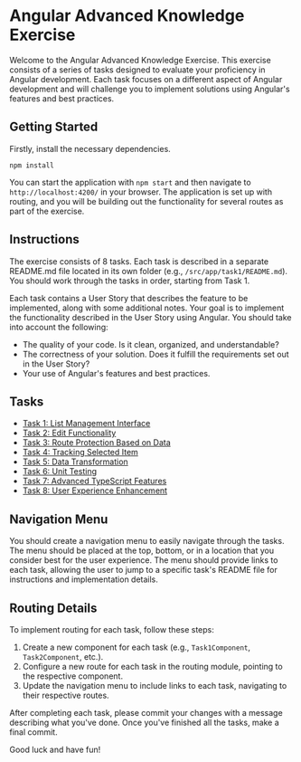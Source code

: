 # Angular Advanced Knowledge Exercise

Welcome to the Angular Advanced Knowledge Exercise. This exercise consists of a series of tasks designed to evaluate your proficiency in Angular development. Each task focuses on a different aspect of Angular development and will challenge you to implement solutions using Angular's features and best practices.

## Getting Started

Firstly, install the necessary dependencies.

```node
npm install
```


You can start the application with `npm start` and then navigate to `http://localhost:4200/` in your browser. The application is set up with routing, and you will be building out the functionality for several routes as part of the exercise.

## Instructions

The exercise consists of 8 tasks. Each task is described in a separate README.md file located in its own folder (e.g., `/src/app/task1/README.md`). You should work through the tasks in order, starting from Task 1.

Each task contains a User Story that describes the feature to be implemented, along with some additional notes. Your goal is to implement the functionality described in the User Story using Angular. You should take into account the following:

- The quality of your code. Is it clean, organized, and understandable?
- The correctness of your solution. Does it fulfill the requirements set out in the User Story?
- Your use of Angular's features and best practices. 

## Tasks

- [Task 1: List Management Interface](./src/app/task1/README.md)
- [Task 2: Edit Functionality](./src/app/task2/README.md)
- [Task 3: Route Protection Based on Data](./src/app/task3/README.md)
- [Task 4: Tracking Selected Item](./src/app/task4/README.md)
- [Task 5: Data Transformation](./src/app/task5/README.md)
- [Task 6: Unit Testing](./src/app/task6/README.md)
- [Task 7: Advanced TypeScript Features](./src/app/task7/README.md)
- [Task 8: User Experience Enhancement](./src/app/task8/README.md)

## Navigation Menu

You should create a navigation menu to easily navigate through the tasks. The menu should be placed at the top, bottom, or in a location that you consider best for the user experience. The menu should provide links to each task, allowing the user to jump to a specific task's README file for instructions and implementation details.

## Routing Details

To implement routing for each task, follow these steps:

1. Create a new component for each task (e.g., `Task1Component`, `Task2Component`, etc.).
2. Configure a new route for each task in the routing module, pointing to the respective component.
3. Update the navigation menu to include links to each task, navigating to their respective routes.

After completing each task, please commit your changes with a message describing what you've done. Once you've finished all the tasks, make a final commit.

Good luck and have fun!

